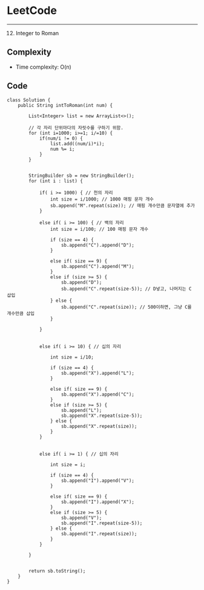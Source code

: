 [//]: # (# Intuition)
<!-- Describe your first thoughts on how to solve this problem. -->


# LeetCode
___
12. Integer to Roman


[//]: # (## Approach)

[//]: # (<!-- Describe your approach to solving the problem. -->)


## Complexity

- Time complexity: O(n)

[//]: # (<!-- Add your time complexity here, e.g. $$O&#40;n&#41;$$ -->)

[//]: # ()
[//]: # ([//]: # &#40;- Space complexity:&#41;)
[//]: # (<!-- Add your space complexity here, e.g. $$O&#40;n&#41;$$ -->)

## Code
```
class Solution {
    public String intToRoman(int num) {
        
        List<Integer> list = new ArrayList<>();

        // 각 자리 단위마다의 자릿수를 구하기 위함.
        for (int i=1000; i>=1; i/=10) {
            if(num/i != 0) {
                list.add((num/i)*i);
                num %= i;
            }
        }


        StringBuilder sb = new StringBuilder();
        for (int i : list) {

            if( i >= 1000) { // 천의 자리
                int size = i/1000; // 1000 매핑 문자 개수
                sb.append("M".repeat(size)); // 매핑 개수만큼 문자열에 추가
            }

            else if( i >= 100) { // 백의 자리
                int size = i/100; // 100 매핑 문자 개수

                if (size == 4) {
                    sb.append("C").append("D");
                }

                else if( size == 9) {
                    sb.append("C").append("M");
                }
                else if (size >= 5) {
                    sb.append("D");
                    sb.append("C".repeat(size-5)); // D넣고, 나머지는 C 삽입
                } else {
                    sb.append("C".repeat(size)); // 500이하면, 그냥 C를 개수만큼 삽입
                }

            } 


            else if( i >= 10) { // 십의 자리

                int size = i/10;

                if (size == 4) {
                    sb.append("X").append("L");
                }

                else if( size == 9) {
                    sb.append("X").append("C");
                }
                else if (size >= 5) {
                    sb.append("L");
                    sb.append("X".repeat(size-5));
                } else {
                    sb.append("X".repeat(size));
                }
            }


            else if( i >= 1) { // 십의 자리

                int size = i;

                if (size == 4) {
                    sb.append("I").append("V");
                }

                else if( size == 9) {
                    sb.append("I").append("X");
                }
                else if (size >= 5) {
                    sb.append("V");
                    sb.append("I".repeat(size-5));
                } else {
                    sb.append("I".repeat(size));
                }
            }

        }

                
        return sb.toString();
    }
}
```